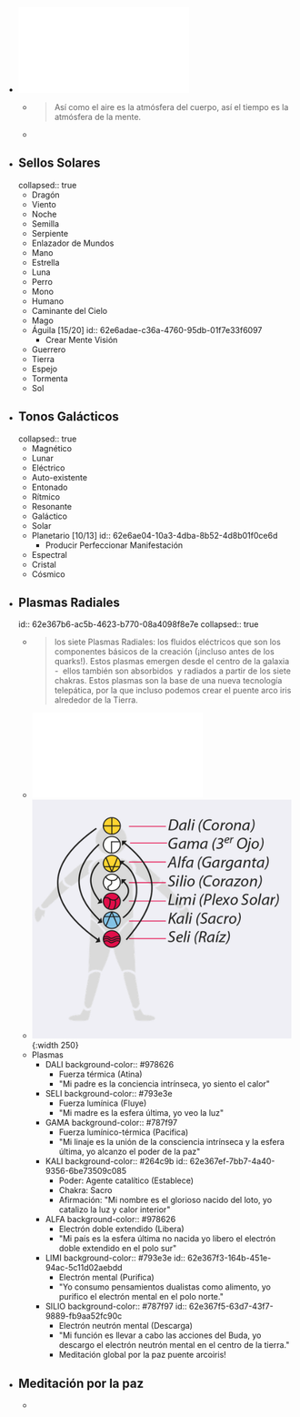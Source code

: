 - ![NS1.35-sincro-bolsillo-K69.pdf](../assets/NS1.35-sincro-bolsillo-K69_1659024448107_0.pdf)
	- >Así como el aire es la atmósfera del cuerpo, así el tiempo
	  es la atmósfera de la mente.
	-
- ## Sellos Solares
  collapsed:: true
	- Dragón
	- Viento
	- Noche
	- Semilla
	- Serpiente
	- Enlazador de Mundos
	- Mano
	- Estrella
	- Luna
	- Perro
	- Mono
	- Humano
	- Caminante del Cielo
	- Mago
	- Águila [15/20]
	  id:: 62e6adae-c36a-4760-95db-01f7e33f6097
		- Crear Mente Visión
	- Guerrero
	- Tierra
	- Espejo
	- Tormenta
	- Sol
- ## Tonos Galácticos
  collapsed:: true
	- Magnético
	- Lunar
	- Eléctrico
	- Auto-existente
	- Entonado
	- Rítmico
	- Resonante
	- Galáctico
	- Solar
	- Planetario [10/13]
	  id:: 62e6ae04-10a3-4dba-8b52-4d8b01f0ce6d
		- Producir Perfeccionar Manifestación
	- Espectral
	- Cristal
	- Cósmico
- ## Plasmas Radiales
  id:: 62e367b6-ac5b-4623-b770-08a4098f8e7e
  collapsed:: true
	- > los siete Plasmas Radiales: los fluidos eléctricos que son los componentes básicos de la creación (¡incluso antes de los quarks!). Estos plasmas emergen desde el centro de la galaxia -  ellos también son absorbidos  y radiados a partir de los siete chakras. Estos plasmas son la base de una nueva tecnología telepática, por la que incluso podemos crear el puente arco iris alrededor de la Tierra.
	- ![Plasmas Radiales-ok.pdf](../assets/Plasmas_Radiales-ok_1659069805109_0.pdf)
	- ![Screen Shot 2022-07-29 at 01.46.26.png](../assets/Screen_Shot_2022-07-29_at_01.46.26_1659069994787_0.png){:width 250}
	- Plasmas
		- DALI
		  background-color:: #978626
			- Fuerza térmica (Atina)
			- "Mi padre es la conciencia intrínseca, yo siento el calor"
		- SELI
		  background-color:: #793e3e
			- Fuerza lumínica (Fluye)
			- "Mi madre es la esfera última, yo veo la luz"
		- GAMA
		  background-color:: #787f97
			- Fuerza lumínico-térmica (Pacifica)
			- "Mi linaje es la unión de la consciencia intrínseca y la esfera última, yo alcanzo el poder de la paz"
		- KALI
		  background-color:: #264c9b
		  id:: 62e367ef-7bb7-4a40-9356-6be73509c085
			- Poder: Agente catalítico (Establece)
			- Chakra: Sacro
			- Afirmación: "Mi nombre es el glorioso nacido del loto, yo catalizo la luz y calor interior"
		- ALFA
		  background-color:: #978626
			- Electrón doble extendido (Libera)
			- "Mi país es la esfera última no nacida yo libero el electrón doble extendido en el polo sur"
		- LIMI
		  background-color:: #793e3e
		  id:: 62e367f3-164b-451e-94ac-5c11d02aebdd
			- Electrón mental (Purifica)
			- "Yo consumo pensamientos dualistas como alimento, yo purifico el electrón mental en el polo norte."
		- SILIO
		  background-color:: #787f97
		  id:: 62e367f5-63d7-43f7-9889-fb9aa52fc90c
			- Electrón neutrón mental (Descarga)
			- "Mi función es llevar a cabo las acciones del Buda, yo descargo el electrón neutrón mental en el centro de la tierra."
			- Meditación global por la paz puente arcoiris!
- ## Meditación por la paz
	-